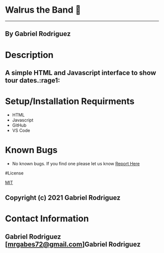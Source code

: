 # Walrus the Band :metal:
_________________________________________________

## By Gabriel Rodriguez



# Description

## A simple HTML and Javascript interface to show tour dates.:rage1:

# Setup/Installation Requirments

* HTML
* Javascript
* GitHub
* VS Code

# Known Bugs

 * No known bugs. If you find one please let us know    [Report Here](info@github.com) 

  #License

 [MIT](info@mit.edu)

 ## Copyright (c) 2021 Gabriel Rodriguez

 # Contact Information
 
 ## Gabriel Rodriguez [mrgabes72@gmail.com]Gabriel Rodriguez